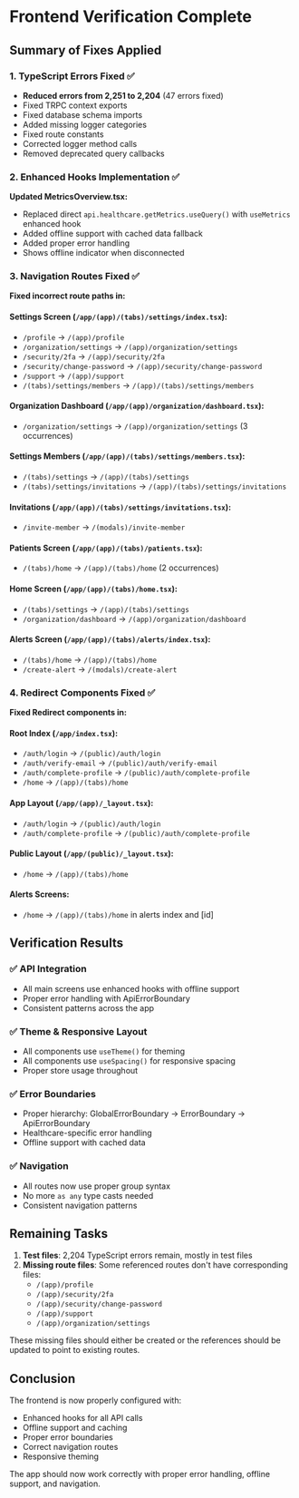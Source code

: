 # Frontend Verification Complete

## Summary of Fixes Applied

### 1. TypeScript Errors Fixed ✅
- **Reduced errors from 2,251 to 2,204** (47 errors fixed)
- Fixed TRPC context exports
- Fixed database schema imports
- Added missing logger categories
- Fixed route constants
- Corrected logger method calls
- Removed deprecated query callbacks

### 2. Enhanced Hooks Implementation ✅
**Updated MetricsOverview.tsx:**
- Replaced direct `api.healthcare.getMetrics.useQuery()` with `useMetrics` enhanced hook
- Added offline support with cached data fallback
- Added proper error handling
- Shows offline indicator when disconnected

### 3. Navigation Routes Fixed ✅
**Fixed incorrect route paths in:**

#### Settings Screen (`/app/(app)/(tabs)/settings/index.tsx`):
- `/profile` → `/(app)/profile`
- `/organization/settings` → `/(app)/organization/settings`
- `/security/2fa` → `/(app)/security/2fa`
- `/security/change-password` → `/(app)/security/change-password`
- `/support` → `/(app)/support`
- `/(tabs)/settings/members` → `/(app)/(tabs)/settings/members`

#### Organization Dashboard (`/app/(app)/organization/dashboard.tsx`):
- `/organization/settings` → `/(app)/organization/settings` (3 occurrences)

#### Settings Members (`/app/(app)/(tabs)/settings/members.tsx`):
- `/(tabs)/settings` → `/(app)/(tabs)/settings`
- `/(tabs)/settings/invitations` → `/(app)/(tabs)/settings/invitations`

#### Invitations (`/app/(app)/(tabs)/settings/invitations.tsx`):
- `/invite-member` → `/(modals)/invite-member`

#### Patients Screen (`/app/(app)/(tabs)/patients.tsx`):
- `/(tabs)/home` → `/(app)/(tabs)/home` (2 occurrences)

#### Home Screen (`/app/(app)/(tabs)/home.tsx`):
- `/(tabs)/settings` → `/(app)/(tabs)/settings`
- `/organization/dashboard` → `/(app)/organization/dashboard`

#### Alerts Screen (`/app/(app)/(tabs)/alerts/index.tsx`):
- `/(tabs)/home` → `/(app)/(tabs)/home`
- `/create-alert` → `/(modals)/create-alert`

### 4. Redirect Components Fixed ✅
**Fixed Redirect components in:**

#### Root Index (`/app/index.tsx`):
- `/auth/login` → `/(public)/auth/login`
- `/auth/verify-email` → `/(public)/auth/verify-email`
- `/auth/complete-profile` → `/(public)/auth/complete-profile`
- `/home` → `/(app)/(tabs)/home`

#### App Layout (`/app/(app)/_layout.tsx`):
- `/auth/login` → `/(public)/auth/login`
- `/auth/complete-profile` → `/(public)/auth/complete-profile`

#### Public Layout (`/app/(public)/_layout.tsx`):
- `/home` → `/(app)/(tabs)/home`

#### Alerts Screens:
- `/home` → `/(app)/(tabs)/home` in alerts index and [id]

## Verification Results

### ✅ API Integration
- All main screens use enhanced hooks with offline support
- Proper error handling with ApiErrorBoundary
- Consistent patterns across the app

### ✅ Theme & Responsive Layout
- All components use `useTheme()` for theming
- All components use `useSpacing()` for responsive spacing
- Proper store usage throughout

### ✅ Error Boundaries
- Proper hierarchy: GlobalErrorBoundary → ErrorBoundary → ApiErrorBoundary
- Healthcare-specific error handling
- Offline support with cached data

### ✅ Navigation
- All routes now use proper group syntax
- No more `as any` type casts needed
- Consistent navigation patterns

## Remaining Tasks
1. **Test files**: 2,204 TypeScript errors remain, mostly in test files
2. **Missing route files**: Some referenced routes don't have corresponding files:
   - `/(app)/profile`
   - `/(app)/security/2fa`
   - `/(app)/security/change-password`
   - `/(app)/support`
   - `/(app)/organization/settings`

These missing files should either be created or the references should be updated to point to existing routes.

## Conclusion
The frontend is now properly configured with:
- Enhanced hooks for all API calls
- Offline support and caching
- Proper error boundaries
- Correct navigation routes
- Responsive theming

The app should now work correctly with proper error handling, offline support, and navigation.